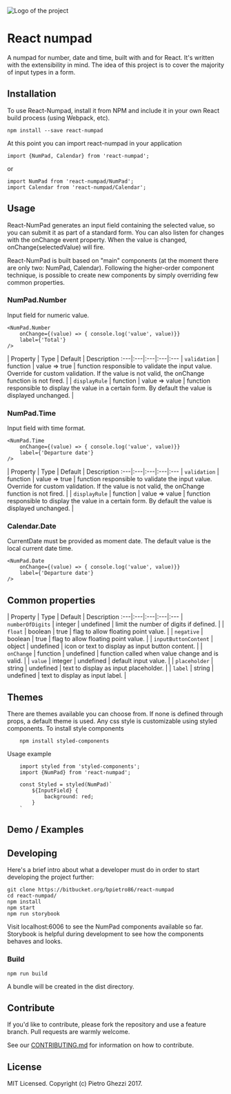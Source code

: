 ![Logo of the project](https://bitbucket.org/bpietro86/react-numpad/raw/master/logo.png)

# React numpad
A numpad for number, date and time, built with and for React.
It's written with the extensibility in mind. The idea of this project is to cover the majority of input types in a form.

## Installation
To use React-Numpad, install it from NPM and include it in your own React build process (using Webpack, etc).

```shell
npm install --save react-numpad
```

At this point you can import react-numpad in your application

```shell
import {NumPad, Calendar} from 'react-numpad';
```

or

```shell
import NumPad from 'react-numpad/NumPad';
import Calendar from 'react-numpad/Calendar';
```

## Usage
React-NumPad generates an input field containing the selected value, so you can submit it as part of a standard form. You can also listen for changes with the onChange event property.
When the value is changed, onChange(selectedValue) will fire.

React-NumPad is built based on "main" components (at the moment there are only two: NumPad, Calendar). Following the higher-order component technique, is possible to create new components by simply overriding few common properties.


### NumPad.Number
Input field for numeric value.

```shell
<NumPad.Number 
    onChange={(value) => { console.log('value', value)}} 
    label={'Total'} 
/>
```

| Property | Type | Default | Description
:---|:---|:---|:---|:---
| `validation` | function | value => true | function responsible to validate the input value. Override for  custom validation. If the value is not valid, the onChange function is not fired. |
| `displayRule` | function | value => value | function responsible to display the value in a certain form. By default the value is displayed unchanged. |

### NumPad.Time
Input field with time format.
```shell
<NumPad.Time 
    onChange={(value) => { console.log('value', value)}} 
    label={'Departure date'} 
/>
```
| Property | Type | Default | Description
:---|:---|:---|:---|:---
| `validation` | function | value => true | function responsible to validate the input value. Override for  custom validation. If the value is not valid, the onChange function is not fired. |
| `displayRule` | function | value => value | function responsible to display the value in a certain form. By default the value is displayed unchanged. |

### Calendar.Date
CurrentDate must be provided as moment date. The default value is the local current date time.

```shell
<NumPad.Date
    onChange={(value) => { console.log('value', value)}} 
    label={'Departure date'} 
/>
```


## Common properties
| Property | Type | Default | Description
:---|:---|:---|:---|:---
| `numberOfDigits` | integer | undefined | limit the number of digits if defined. |
| `float` | boolean | true | flag to allow floating point value. |
| `negative` | boolean | true | flag to allow floating point value. |
| `inputButtonContent` | object | undefined | icon or text to display as input button content. |
| `onChange` | function | undefined | function called when value change and is valid. |
| `value` | integer | undefined | default input value. |
| `placeholder` | string | undefined | text to display as input placeholder. |
| `label` | string | undefined | text to display as input label. |

## Themes
There are themes available you can choose from. If none is defined through props, a default theme is used. Any css style is customizable using styled components.
To install style components
```shell
    npm install styled-components
```

Usage example
```shell
    import styled from 'styled-components';
    import {NumPad} from 'react-numpad';    

    const Styled = styled(NumPad)`
        ${InputField} {
            background: red;
        }
    `
```

## Demo / Examples

## Developing

Here's a brief intro about what a developer must do in order to start developing
the project further:

```shell
git clone https://bitbucket.org/bpietro86/react-numpad
cd react-numpad/
npm install
npm start
npm run storybook
```

Visit localhost:6006 to see the NumPad components available so far. Storybook is helpful during development to see how the components behaves and looks.

### Build
```shell
npm run build
```

A bundle will be created in the dist directory.

## Contribute
If you'd like to contribute, please fork the repository and use a feature
branch. Pull requests are warmly welcome.

See our [CONTRIBUTING.md](https://bitbucket.org/bpietro86/react-numpad/raw/master/CONTRIBUTING.md) for information on how to contribute.

## License
MIT Licensed. Copyright (c) Pietro Ghezzi 2017.